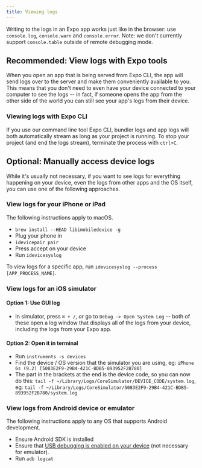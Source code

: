 ```yaml
---
title: Viewing logs
---
```


Writing to the logs in an Expo app works just like in the browser: use `console.log`, `console.warn` and `console.error`. Note: we don't currently support `console.table` outside of remote debugging mode.

## Recommended: View logs with Expo tools

When you open an app that is being served from Expo CLI, the app will send logs over to the server and make them conveniently available to you. This means that you don't need to even have your device connected to your computer to see the logs -- in fact, if someone opens the app from the other side of the world you can still see your app's logs from their device.

### Viewing logs with Expo CLI

If you use our command line tool Expo CLI, bundler logs and app logs will both automatically stream as long as your project is running. To stop your project (and end the logs stream), terminate the process with `ctrl+C`.

## Optional: Manually access device logs

While it's usually not necessary, if you want to see logs for everything happening on your device, even the logs from other apps and the OS itself, you can use one of the following approaches.

### View logs for your iPhone or iPad

The following instructions apply to macOS.

- `brew install --HEAD libimobiledevice -g`
- Plug your phone in
- `idevicepair pair`
- Press accept on your device
- Run `idevicesyslog`

To view logs for a specific app, run `idevicesyslog --process [APP_PROCESS_NAME]`.

### View logs for an iOS simulator

#### Option 1: Use GUI log

- In simulator, press `⌘ + /`, _or_ go to `Debug -> Open System Log` -- both of these open a log window that displays all of the logs from your device, including the logs from your Expo app.

#### Option 2: Open it in terminal

- Run `instruments -s devices`
- Find the device / OS version that the simulator you are using, eg: `iPhone 6s (9.2) [5083E2F9-29B4-421C-BDB5-893952F2B780]`
- The part in the brackets at the end is the device code, so you can now do this: `tail -f ~/Library/Logs/CoreSimulator/DEVICE_CODE/system.log`, eg: `tail -f ~/Library/Logs/CoreSimulator/5083E2F9-29B4-421C-BDB5-893952F2B780/system.log`

### View logs from Android device or emulator

The following instructions apply to any OS that supports Android development.

- Ensure Android SDK is installed
- Ensure that [USB debugging is enabled on your device](https://developer.android.com/studio/run/device.html#device-developer-options) (not necessary for emulator).
- Run `adb logcat`
